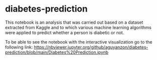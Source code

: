 # diabetes-prediction
This notebook is an analysis that was carried out based on a dataset extracted from Kaggle and to which various machine learning algorithms were applied to predict whether a person is diabetic or not.

To be able to see the notebook with the interactive visualization go to the following link:
<a>https://nbviewer.jupyter.org/github/aguyanzon/diabetes-prediction/blob/main/Diabetes%20Prediction.ipynb</a>
